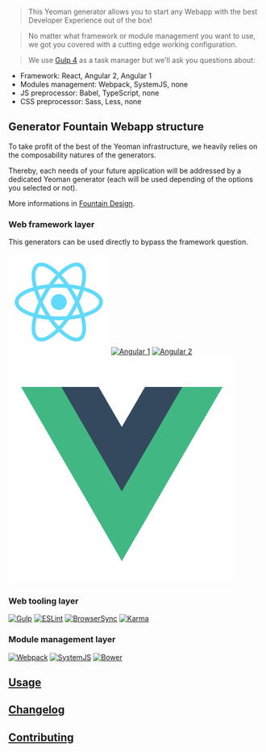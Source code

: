 > This Yeoman generator allows you to start any Webapp with the best Developer Experience out of the box!

> No matter what framework or module management you want to use, we got you covered with a cutting edge working configuration.

> We use [Gulp 4](http://gulpjs.com/) as a task manager but we'll ask you questions about:
- Framework: React, Angular 2, Angular 1
- Modules management: Webpack, SystemJS, none
- JS preprocessor: Babel, TypeScript, none
- CSS preprocessor: Sass, Less, none

## Generator Fountain Webapp structure

To take profit of the best of the Yeoman infrastructure, we heavily relies on the composability natures of the generators.

Thereby, each needs of your future application will be addressed by a dedicated Yeoman generator (each will be used depending of the options you selected or not).

More informations in [Fountain Design](doc/design).

### Web framework layer
This generators can be used directly to bypass the framework question.

[![React](/assets/imgs/react.png)](https://github.com/FountainJS/generator-fountain-react)
[![Angular 1](/assets/imgs/angular1.png)](https://github.com/FountainJS/generator-fountain-angular1)
[![Angular 2](/assets/imgs/angular2.png)](https://github.com/FountainJS/generator-fountain-angular2)
[![Vue 2](/assets/imgs/vue.png)](https://github.com/FountainJS/generator-fountain-vue)

### Web tooling layer
[![Gulp](/assets/imgs/gulp.png)](https://github.com/FountainJS/generator-fountain-gulp)
[![ESLint](/assets/imgs/eslint.png)](https://github.com/FountainJS/generator-fountain-eslint)
[![BrowserSync](/assets/imgs/browsersync.png)](https://github.com/FountainJS/generator-fountain-browsersync)
[![Karma](/assets/imgs/karma.png)](https://github.com/FountainJS/generator-fountain-karma)

### Module management layer
[![Webpack](/assets/imgs/webpack.png)](https://github.com/FountainJS/generator-fountain-webpack)
[![SystemJS](/assets/imgs/systemjs.png)](https://github.com/FountainJS/generator-fountain-systemjs)
[![Bower](/assets/imgs/bower.png)](https://github.com/FountainJS/generator-fountain-inject)

## [Usage](doc/usage)

## [Changelog](https://github.com/FountainJS/generator-fountain-webapp/releases)

## [Contributing](doc/contributing)
